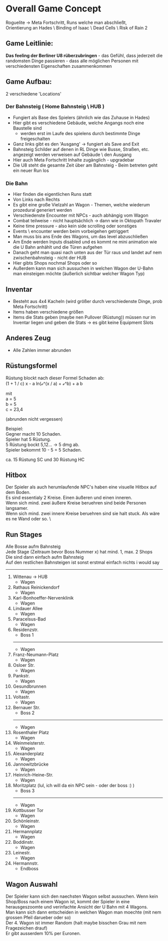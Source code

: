 # Overall Game Concept

Roguelite -> Meta Fortschritt, Runs welche man abschließt, \
Orientierung an Hades \ Binding of Isaac \ Dead Cells \ Risk of Rain 2

## Game Leitlinie:

**Das feeling der Berliner U8 rüberzubringen** - das Gefühl, dass jederzeit die randomsten Dinge passieren - dass alle möglichen Personen mit verschiedensten Eigenschaften zusammenkommen

## Game Aufbau:

2 verschiedene 'Locations'

### Der Bahnsteig ( Home Bahnsteig \ HUB )

- Fungiert als Base des Spielers (ähnlich wie das Zuhause in Hades)
- Hier gibt es verschiedene Gebäude, welche Angangs noch eine Baustelle sind
  - werden erst im Laufe des spielens durch bestimmte Dinge freigeschalten
- Ganz links gibt es den 'Ausgang' -> fungiert als Save and Exit
- Bahnsteig Schilder auf denen in RL Dinge wie Busse, Straßen, etc. angezeigt werden verweisen auf Gebäude \ den Ausgang
- Hier auch Meta Fortschritt Inhalte zugänglich - upgradebar
- Die U8 steht die gesamte Zeit über am Bahnsteig - Beim betreten geht ein neuer Run los

### Die Bahn

- Hier finden die eigentlichen Runs statt
- Von Links nach Rechts
- Es gibt eine große Vielzahl an Wagon - Themen, welche wiederum prozedural generiert werden
- Verschiedenste Encounter mit NPCs - auch abhängig vom Wagon
- Combat teilweise - nicht hauptsächlich -> dann wie in Oktopath Travaler
- Keine time pressure - also kein side scrolling oder sonstiges
- Events \ encounter werden beim vorbeigehen getriggert
- Man muss bis ans Ende des Wagons, um das level abzuschließen
- Am Ende werden Inputs disabled und es kommt ne mini animation wie die U Bahn anhählt und die Türen aufgehen
- Danach geht man quasi nach unten aus der Tür raus und landet auf nem zwischenbahnsteig - nicht der HUB
- Hier gibts Shops nochmal Shops oder so
- Außerdem kann man sich aussuchen in welchen Wagon der U-Bahn man einsteigen möchte (äußerlich sichtbar welcher Wagon Typ)

## Inventar

- Besteht aus 4x4 Kacheln (wird größer durch verschiedenste Dinge, prob Meta Fortschritt)
- Items haben verschiedene größen
- Items die Stats geben (maybe nen Pullover (Rüstung)) müssen nur im Inventar liegen und geben die Stats -> es gibt keine Equipment Slots

## Anderes Zeug

- Alle Zahlen immer abrunden

## Rüstungsformel

Rüstung blockt nach dieser Formel Schaden ab: \
(1 + 1 / c) x - a ln(ℯ^(x / a) + ℯ^b) + a b

mit \
a = 5 \
b = 5 \
c = 23,4

(abrunden nicht vergessen)

Beispiel: \
Gegner macht 10 Schaden. \
Spieler hat 5 Rüstung. \
5 Rüstung bockt 5,12... -> 5 dmg ab. \
Spieler bekommt 10 - 5 = 5 Schaden.

ca. 15 Rüstung SC und 30 Rüstung HC

## Hitbox

Der Spieler als auch herumlaufende NPC's haben eine visuelle Hitbox auf dem Boden. \
Es sind essentialy 2 Kreise. Einen äußeren und einen inneren. \
Wenn sich mind. zwei äußere Kreise beruehren sind beide Personen langsamer. \
Wenn sich mind. zwei innere Kreise beruehren sind sie halt stuck. Als wäre es ne Wand oder so. \

## Run Stages

Alle Bosse aufm Bahnsteig \
Jede Stage (Zeitraum bevor Boss Nummer x) hat mind. 1, max. 2 Shops \
Die sind dann einfach aufm Bahnsteig \
Auf den restlichen Bahnsteigen ist sonst erstmal einfach nichts i would say

---

1.  Wittenau -> HUB
    - Wagen
2.  Rathaus Reinickendorf
    - Wagen
3.  Karl-Bonhoeffer-Nervenklinik
    - Wagen
4.  Lindauer Allee
    - Wagen
5.  Paracelsus-Bad
    - Wagen
6.  Residenzstr.
    - Boss 1
    ***
    - Wagen
7.  Franz-Neumann-Platz
    - Wagen
8.  Osloer Str.
    - Wagen
9.  Pankstr.
    - Wagen
10. Gesundbrunnen
    - Wagen
11. Voltastr.
    - Wagen
12. Bernauer Str.
    - Boss 2
    ***
    - Wagen
13. Rosenthaler Platz
    - Wagen
14. Weinmeisterstr.
    - Wagen
15. Alexanderplatz
    - Wagen
16. Jannowitzbrücke
    - Wagen
17. Heinrich-Heine-Str.
    - Wagen
18. Moritzplatz (lul, ich will da ein NPC sein - oder der boss :) )
    - Boss 3
    ***
    - Wagen
19. Kottbusser Tor
    - Wagen
20. Schönleinstr.
    - Wagen
21. Hermannplatz
    - Wagen
22. Boddinstr.
    - Wagen
23. Leinestr.
    - Wagen
24. Hermannstr.
    - Endboss

## Wagon Auswahl

Der Spieler kann sich den naechsten Wagon selbst aussuchen.
Wenn kein Shop/Boss nach einem Wagon ist, kommt der Spieler in eine herausgeszoomte und verinfachte Ansicht der U Bahn mit 4 Wagons. \
Man kann sich dann entscheiden in welchen Wagon man moechte (mit nem grossen Pfeil darueber oder so) \
Der 4. Wagon ist immer Random (halt maybe bisschen Grau mit nem Fragezeichen drauf) \
Er gibt ausserdem 10% per Euronen.
